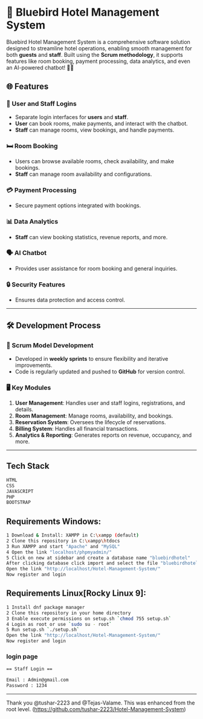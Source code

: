 # 🏨 Bluebird Hotel Management System

Bluebird Hotel Management System is a comprehensive software solution designed to streamline hotel operations, enabling smooth management for both **guests** and **staff**. Built using the **Scrum methodology**, it supports features like room booking, payment processing, data analytics, and even an AI-powered chatbot! 🤖✨

## 🌐 Features

### 👥 User and Staff Logins
- Separate login interfaces for **users** and **staff**.  
- **User** can book rooms, make payments, and interact with the chatbot.  
- **Staff** can manage rooms, view bookings, and handle payments.  

### 🛏️ Room Booking
- Users can browse available rooms, check availability, and make bookings.  
- **Staff** can manage room availability and configurations.  

### 💳 Payment Processing
- Secure payment options integrated with bookings.  

### 📊 Data Analytics
- **Staff** can view booking statistics, revenue reports, and more.  

### 🗣️ AI Chatbot
- Provides user assistance for room booking and general inquiries.  

### 🔒 Security Features
- Ensures data protection and access control.  

---

## 🛠️ Development Process

### 🚀 Scrum Model Development
- Developed in **weekly sprints** to ensure flexibility and iterative improvements.
- Code is regularly updated and pushed to **GitHub** for version control.

### 🖥️ Key Modules
1. **User Management**: Handles user and staff logins, registrations, and details.
2. **Room Management**: Manage rooms, availability, and bookings.
3. **Reservation System**: Oversees the lifecycle of reservations.
4. **Billing System**: Handles all financial transactions.
5. **Analytics & Reporting**: Generates reports on revenue, occupancy, and more.

---
## Tech Stack 

```sh
HTML
CSS
JAVASCRIPT
PHP
BOOTSTRAP 
```

## Requirements Windows:

```sh
1 Download & Install: XAMPP in C:\xampp (default)
2 Clone this repository in C:\xampp\htdocs
3 Run XAMPP and start "Apache" and "MySQL"
4 Open the link "localhost/phpmyadmin/"
5 Click on new at sidebar and create a database name "bluebirdhotel"
After clicking database click import and select the file "bluebirdhotel.sql"
Open the link "http://localhost/Hotel-Management-System/"
Now register and login
```

## Requirements Linux[Rocky Linux 9]:

```sh
1 Install dnf package manager
2 Clone this repository in your home directory
3 Enable execute permissions on setup.sh `chmod 755 setup.sh`
4 Login as root or use `sudo su - root`
5 Run setup.sh `./setup.sh`
Open the link "http://localhost/Hotel-Management-System/"
Now register and login
```


### login page

```sh
== Staff Login ==

Email : Admin@gmail.com
Password : 1234
```
---

Thank you @tushar-2223 and @Tejas-Valame.
This was enhanced from the root level.
(https://github.com/tushar-2223/Hotel-Management-System)
